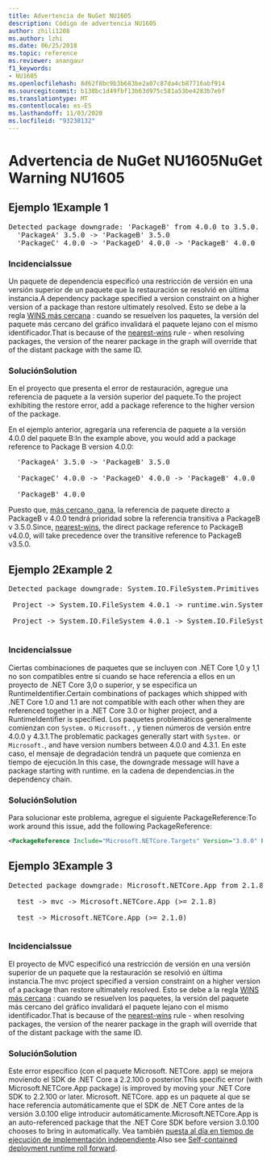 ```yaml
---
title: Advertencia de NuGet NU1605
description: Código de advertencia NU1605
author: zhili1208
ms.author: lzhi
ms.date: 06/25/2018
ms.topic: reference
ms.reviewer: anangaur
f1_keywords:
- NU1605
ms.openlocfilehash: 8d62f8bc9b3b683be2a07c87da4cb87716abf914
ms.sourcegitcommit: b138bc1d49fbf13b63d975c581a53be4283b7ebf
ms.translationtype: MT
ms.contentlocale: es-ES
ms.lasthandoff: 11/03/2020
ms.locfileid: "93238132"
---
```

# <a name="nuget-warning-nu1605"></a><span data-ttu-id="11860-103">Advertencia de NuGet NU1605</span><span class="sxs-lookup"><span data-stu-id="11860-103">NuGet Warning NU1605</span></span>

## <a name="example-1"></a><span data-ttu-id="11860-104">Ejemplo 1</span><span class="sxs-lookup"><span data-stu-id="11860-104">Example 1</span></span>

<pre>Detected package downgrade: 'PackageB' from 4.0.0 to 3.5.0. Reference the package directly from the project to select a different version.<br/>  'PackageA' 3.5.0 -> 'PackageB' 3.5.0<br/>  'PackageC' 4.0.0 -> 'PackageD' 4.0.0 -> 'PackageB' 4.0.0</pre>

### <a name="issue"></a><span data-ttu-id="11860-105">Incidencia</span><span class="sxs-lookup"><span data-stu-id="11860-105">Issue</span></span>
<span data-ttu-id="11860-106">Un paquete de dependencia especificó una restricción de versión en una versión superior de un paquete que la restauración se resolvió en última instancia.</span><span class="sxs-lookup"><span data-stu-id="11860-106">A dependency package specified a version constraint on a higher version of a package than restore ultimately resolved.</span></span> <span data-ttu-id="11860-107">Esto se debe a la regla [WINS más cercana](../../concepts/dependency-resolution.md#nearest-wins) : cuando se resuelven los paquetes, la versión del paquete más cercano del gráfico invalidará el paquete lejano con el mismo identificador.</span><span class="sxs-lookup"><span data-stu-id="11860-107">That is because of the [nearest-wins](../../concepts/dependency-resolution.md#nearest-wins) rule - when resolving packages, the version of the nearer package in the graph will override that of the distant package with the same ID.</span></span>

### <a name="solution"></a><span data-ttu-id="11860-108">Solución</span><span class="sxs-lookup"><span data-stu-id="11860-108">Solution</span></span>
<span data-ttu-id="11860-109">En el proyecto que presenta el error de restauración, agregue una referencia de paquete a la versión superior del paquete.</span><span class="sxs-lookup"><span data-stu-id="11860-109">To the project exhibiting the restore error, add a package reference to the higher version of the package.</span></span>

<span data-ttu-id="11860-110">En el ejemplo anterior, agregaría una referencia de paquete a la versión 4.0.0 del paquete B:</span><span class="sxs-lookup"><span data-stu-id="11860-110">In the example above, you would add a package reference to Package B version 4.0.0:</span></span>

<pre>
  'PackageA' 3.5.0 -> 'PackageB' 3.5.0<br/>
  'PackageC' 4.0.0 -> 'PackageD' 4.0.0 -> 'PackageB' 4.0.0<br/>
  'PackageB' 4.0.0
</pre>

<span data-ttu-id="11860-111">Puesto que, [más cercano, gana](../../concepts/dependency-resolution.md#nearest-wins), la referencia de paquete directo a PackageB v 4.0.0 tendrá prioridad sobre la referencia transitiva a PackageB v 3.5.0.</span><span class="sxs-lookup"><span data-stu-id="11860-111">Since, [nearest-wins](../../concepts/dependency-resolution.md#nearest-wins), the direct package reference to PackageB v4.0.0, will take precedence over the transitive reference to PackageB v3.5.0.</span></span>

## <a name="example-2"></a><span data-ttu-id="11860-112">Ejemplo 2</span><span class="sxs-lookup"><span data-stu-id="11860-112">Example 2</span></span>
<pre>
Detected package downgrade: System.IO.FileSystem.Primitives from 4.3.0 to 4.0.1. Reference the package directly from the project to select a different version.</br>
 Project -> System.IO.FileSystem 4.0.1 -> runtime.win.System.IO.FileSystem 4.3.0 -> System.IO.FileSystem.Primitives (>= 4.3.0)</br>
 Project -> System.IO.FileSystem 4.0.1 -> System.IO.FileSystem.Primitives (>= 4.0.1)</br>
</pre>

### <a name="issue"></a><span data-ttu-id="11860-113">Incidencia</span><span class="sxs-lookup"><span data-stu-id="11860-113">Issue</span></span> 

<span data-ttu-id="11860-114">Ciertas combinaciones de paquetes que se incluyen con .NET Core 1,0 y 1,1 no son compatibles entre sí cuando se hace referencia a ellos en un proyecto de .NET Core 3,0 o superior, y se especifica un RuntimeIdentifier.</span><span class="sxs-lookup"><span data-stu-id="11860-114">Certain combinations of packages which shipped with .NET Core 1.0 and 1.1 are not compatible with each other when they are referenced together in a .NET Core 3.0 or higher project, and a RuntimeIdentifier is specified.</span></span>  <span data-ttu-id="11860-115">Los paquetes problemáticos generalmente comienzan con `System.` o `Microsoft.` , y tienen números de versión entre 4.0.0 y 4.3.1.</span><span class="sxs-lookup"><span data-stu-id="11860-115">The problematic packages generally start with `System.` or `Microsoft.`, and have version numbers between 4.0.0 and 4.3.1.</span></span>  <span data-ttu-id="11860-116">En este caso, el mensaje de degradación tendrá un paquete que comienza en tiempo de ejecución.<RID></span><span class="sxs-lookup"><span data-stu-id="11860-116">In this case, the downgrade message will have a package starting with runtime.<RID></span></span> <span data-ttu-id="11860-117">en la cadena de dependencias.</span><span class="sxs-lookup"><span data-stu-id="11860-117">in the dependency chain.</span></span>

### <a name="solution"></a><span data-ttu-id="11860-118">Solución</span><span class="sxs-lookup"><span data-stu-id="11860-118">Solution</span></span>

<span data-ttu-id="11860-119">Para solucionar este problema, agregue el siguiente PackageReference:</span><span class="sxs-lookup"><span data-stu-id="11860-119">To work around this issue, add the following PackageReference:</span></span>

```xml
<PackageReference Include="Microsoft.NETCore.Targets" Version="3.0.0" PrivateAssets="all" />
```

## <a name="example-3"></a><span data-ttu-id="11860-120">Ejemplo 3</span><span class="sxs-lookup"><span data-stu-id="11860-120">Example 3</span></span>

<pre>Detected package downgrade: Microsoft.NETCore.App from 2.1.8 to 2.1.0. Reference the package directly from the project to select a different version.<br/>
  test -> mvc -> Microsoft.NETCore.App (>= 2.1.8)<br/>
  test -> Microsoft.NETCore.App (>= 2.1.0)<br/>
</pre>

### <a name="issue"></a><span data-ttu-id="11860-121">Incidencia</span><span class="sxs-lookup"><span data-stu-id="11860-121">Issue</span></span>

<span data-ttu-id="11860-122">El proyecto de MVC especificó una restricción de versión en una versión superior de un paquete que la restauración se resolvió en última instancia.</span><span class="sxs-lookup"><span data-stu-id="11860-122">The mvc project specified a version constraint on a higher version of a package than restore ultimately resolved.</span></span> <span data-ttu-id="11860-123">Esto se debe a la regla [WINS más cercana](../../concepts/dependency-resolution.md#nearest-wins) : cuando se resuelven los paquetes, la versión del paquete más cercano del gráfico invalidará el paquete lejano con el mismo identificador.</span><span class="sxs-lookup"><span data-stu-id="11860-123">That is because of the [nearest-wins](../../concepts/dependency-resolution.md#nearest-wins) rule - when resolving packages, the version of the nearer package in the graph will override that of the distant package with the same ID.</span></span>

### <a name="solution"></a><span data-ttu-id="11860-124">Solución</span><span class="sxs-lookup"><span data-stu-id="11860-124">Solution</span></span>

<span data-ttu-id="11860-125">Este error específico (con el paquete Microsoft. NETCore. app) se mejora moviendo el SDK de .NET Core a 2.2.100 o posterior.</span><span class="sxs-lookup"><span data-stu-id="11860-125">This specific error (with Microsoft.NETCore.App package) is improved by moving your .NET Core SDK to 2.2.100 or later.</span></span> <span data-ttu-id="11860-126">Microsoft. NETCore. app es un paquete al que se hace referencia automáticamente que el SDK de .NET Core antes de la versión 3.0.100 elige introducir automáticamente.</span><span class="sxs-lookup"><span data-stu-id="11860-126">Microsoft.NETCore.App is an auto-referenced package that the .NET Core SDK before version 3.0.100 chooses to bring in automatically.</span></span> <span data-ttu-id="11860-127">Vea también [puesta al día en tiempo de ejecución de implementación independiente](/dotnet/core/deploying/runtime-patch-selection).</span><span class="sxs-lookup"><span data-stu-id="11860-127">Also see [Self-contained deployment runtime roll forward](/dotnet/core/deploying/runtime-patch-selection).</span></span>
